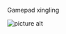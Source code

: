 Gamepad xingling

![picture alt](http://www.brightlightpictures.com/assets/images/portfolio/thethaw_header.jpg "Title is optional")
